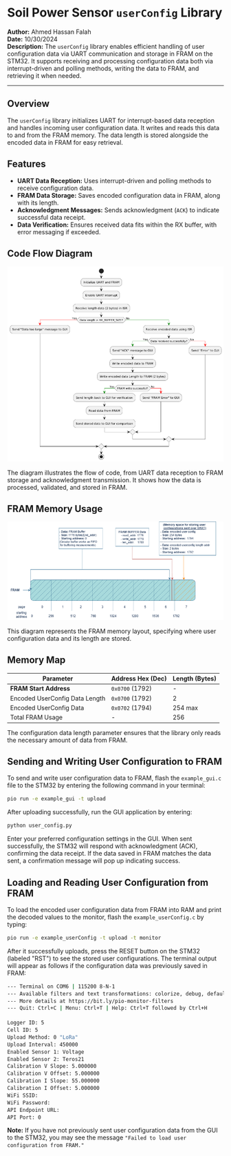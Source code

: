 # Soil Power Sensor `userConfig` Library

**Author:** Ahmed Hassan Falah  
**Date:** 10/30/2024  
**Description:** The `userConfig` library enables efficient handling of user configuration data via UART communication and storage in FRAM on the STM32. It supports receiving and processing configuration data both via interrupt-driven and polling methods, writing the data to FRAM, and retrieving it when needed.

---

## Overview

The `userConfig` library initializes UART for interrupt-based data reception and handles incoming user configuration data. It writes and reads this data to and from the FRAM memory. The data length is stored alongside the encoded data in FRAM for easy retrieval.

## Features

- **UART Data Reception:** Uses interrupt-driven and polling methods to receive configuration data.
- **FRAM Data Storage:** Saves encoded configuration data in FRAM, along with its length.
- **Acknowledgment Messages:** Sends acknowledgment (`ACK`) to indicate successful data receipt.
- **Data Verification:** Ensures received data fits within the RX buffer, with error messaging if exceeded.

## Code Flow Diagram

![STM32 Code Flow](../../../images/STM32_flow_diagram.png)

The diagram illustrates the flow of code, from UART data reception to FRAM storage and acknowledgment transmission. It shows how the data is processed, validated, and stored in FRAM.

## FRAM Memory Usage

![FRAM Memory Usage](../../../images/FRAM_Diagram.png)

This diagram represents the FRAM memory layout, specifying where user configuration data and its length are stored.

## Memory Map

| Parameter                     | Address Hex (Dec)  | Length (Bytes) |
|-------------------------------|--------------------|----------------|
| **FRAM Start Address**        | `0x0700`    (1792) | -              |
| Encoded UserConfig Data Length| `0x0700`    (1792) | 2              |
| Encoded UserConfig Data       | `0x0702`    (1794) | 254 max        |
| Total FRAM Usage              | -                  | 256            |

The configuration data length parameter ensures that the library only reads the necessary amount of data from FRAM.

## Sending and Writing User Configuration to FRAM

To send and write user configuration data to FRAM, flash the `example_gui.c` file to the STM32 by entering the following command in your terminal:

```bash
pio run -e example_gui -t upload
```

After uploading successfully, run the GUI application by entering:

```bash
python user_config.py
```

Enter your preferred configuration settings in the GUI. When sent successfully, the STM32 will respond with acknowledgment (ACK), confirming the data receipt. If the data saved in FRAM matches the data sent, a confirmation message will pop up indicating success.

## Loading and Reading User Configuration from FRAM

To load the encoded user configuration data from FRAM into RAM and print the decoded values to the monitor, flash the `example_userConfig.c` by typing:

```bash
pio run -e example_userConfig -t upload -t monitor
```

After it successfully uploads, press the RESET button on the STM32 (labeled "RST") to see the stored user configurations. The terminal output will appear as follows if the configuration data was previously saved in FRAM:

```bash
--- Terminal on COM6 | 115200 8-N-1
--- Available filters and text transformations: colorize, debug, default, direct, hexlify, log2file, nocontrol, printable, send_on_enter, time
--- More details at https://bit.ly/pio-monitor-filters
--- Quit: Ctrl+C | Menu: Ctrl+T | Help: Ctrl+T followed by Ctrl+H

Logger ID: 5
Cell ID: 5
Upload Method: 0 "LoRa"
Upload Interval: 450000
Enabled Sensor 1: Voltage
Enabled Sensor 2: Teros21
Calibration V Slope: 5.000000
Calibration V Offset: 5.000000
Calibration I Slope: 55.000000
Calibration I Offset: 5.000000
WiFi SSID:
WiFi Password:
API Endpoint URL:
API Port: 0
```

**Note:** If you have not previously sent user configuration data from the GUI to the STM32, you may see the message `"Failed to load user configuration from FRAM."`
